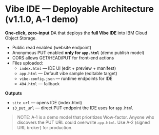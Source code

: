 # Vibe IDE — Deployable Architecture (v1.1.0, A‑1 demo)

**One‑click, zero‑input** DA that deploys the **full Vibe IDE** into IBM Cloud Object Storage.

- Public read enabled (website endpoint)
- Anonymous PUT enabled **only for `app.html`** (demo publish model)
- CORS allows GET/HEAD/PUT for front-end actions
- Files uploaded:
  - `index.html` — IDE UI (edit + preview + manifest)
  - `app.html` — Default vibe sample (editable target)
  - `vibe-config.json` — runtime endpoints for IDE
  - `404.html` — fallback

**Outputs**
- `site_url` — opens IDE (index.html)
- `s3_put_url` — direct PUT endpoint the IDE uses for `app.html`

> NOTE: A‑1 is a demo model that prioritizes Wow-factor. Anyone who discovers the PUT URL could overwrite `app.html`. Use A‑2 (signed URL broker) for production.

